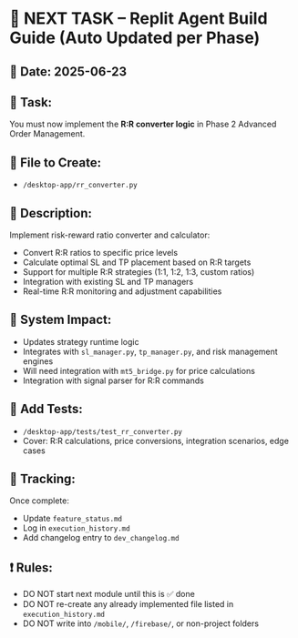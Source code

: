 # 📌 NEXT TASK – Replit Agent Build Guide (Auto Updated per Phase)

## 📅 Date: 2025-06-23

## 🧠 Task:
You must now implement the **R:R converter logic** in Phase 2 Advanced Order Management.

## 🔧 File to Create:
- `/desktop-app/rr_converter.py`

## 🧩 Description:
Implement risk-reward ratio converter and calculator:
- Convert R:R ratios to specific price levels
- Calculate optimal SL and TP placement based on R:R targets
- Support for multiple R:R strategies (1:1, 1:2, 1:3, custom ratios)
- Integration with existing SL and TP managers
- Real-time R:R monitoring and adjustment capabilities

## 🔁 System Impact:
- Updates strategy runtime logic
- Integrates with `sl_manager.py`, `tp_manager.py`, and risk management engines
- Will need integration with `mt5_bridge.py` for price calculations
- Integration with signal parser for R:R commands

## 🧪 Add Tests:
- `/desktop-app/tests/test_rr_converter.py`
- Cover: R:R calculations, price conversions, integration scenarios, edge cases

## 📂 Tracking:
Once complete:
- Update `feature_status.md`
- Log in `execution_history.md`
- Add changelog entry to `dev_changelog.md`

## ❗ Rules:
- DO NOT start next module until this is ✅ done
- DO NOT re-create any already implemented file listed in `execution_history.md`
- DO NOT write into `/mobile/`, `/firebase/`, or non-project folders

